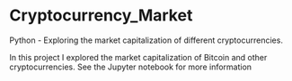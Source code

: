 # Cryptocurrency_Market
Python - Exploring the market capitalization of different cryptocurrencies.

In this project I explored the market capitalization of Bitcoin and other cryptocurrencies. See the Jupyter notebook for more information
